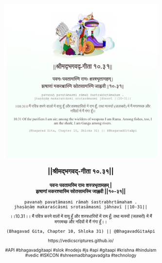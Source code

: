 <img src="../../asset/BG_10_31.png"/>
<center><h2>||श्रीमद्‍भगवद्‍-गीता १०.३१||</h2>
<h3>पवनः पवतामस्मि रामः शस्त्रभृतामहम् |<br/>झषाणां मकरश्चास्मि स्रोतसामस्मि जाह्नवी ||१०-३१||</h3>
<pre>pavanaḥ pavatāmasmi rāmaḥ śastrabhṛtāmaham .<br/>jhaṣāṇāṃ makaraścāsmi srotasāmasmi jāhnavī ||10-31||</pre>
<p>।।10.31।। मैं पवित्र करने वालों में वायु हूँ और शस्त्रधारियों में राम हूँ; तथा मत्स्यों (जलचरों) में मैं मगरमच्छ और नदियों में मैं गंगा हूँ।।</p>
<pre>(Bhagavad Gita, Chapter 10, Shloka 31) || @BhagavadGitaApi</pre><p>https://vedicscriptures.github.io/</p><p>#API #bhagavadgitaapi #slok #nodejs #js #api #gitaapi #krishna #hinduism #vedic #ISKCON #shreemadbhagavadgita #technology</p></center>